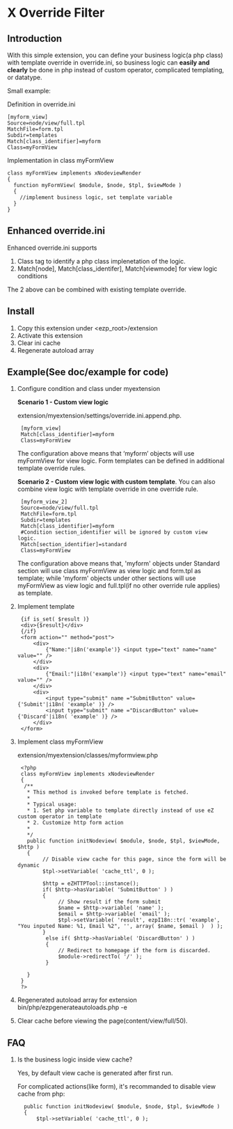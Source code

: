 X Override Filter
=================

Introduction
-----------
With this simple extension, you can define your business logic(a php class) with template override in override.ini, so business logic can **easily and clearly** be done in php instead of custom operator, complicated templating, or datatype.

Small example:

Definition in override.ini

    [myform_view]
    Source=node/view/full.tpl
    MatchFile=form.tpl
    Subdir=templates
    Match[class_identifier]=myform
    Class=myFormView

Implementation in class myFormView

    class myFormView implements xNodeviewRender
    {
      function myFormView( $module, $node, $tpl, $viewMode )
      {
        //implement business logic, set template variable
      }
    }

Enhanced override.ini
---------------------
Enhanced override.ini supports

1. Class tag to identify a php class implenetation of the logic.
2. Match[node], Match[class_identifer], Match[viewmode] for view logic conditions

The 2 above can be combined with existing template override.


Install
--------
1. Copy this extension under <ezp_root>/extension
2. Activate this extension
3. Clear ini cache
4. Regenerate autoload array


Example(See doc/example for code)
---------


1. Configure condition and class under myextension

   **Scenario 1 - Custom view logic** 
  
   extension/myextension/settings/override.ini.append.php.

        [myform_view]
        Match[class_identifier]=myform
        Class=myFormView
     
   The configuration above means that ‘myform’ objects will use myFormView for view logic. Form templates can be defined in additional template override rules.

   **Scenario 2 - Custom view logic with custom template**. You can also combine view logic with template override in one override rule. 

        [myform_view_2]
        Source=node/view/full.tpl
        MatchFile=form.tpl
        Subdir=templates
        Match[class_identifier]=myform
        #Condition section_identifier will be ignored by custom view logic.
        Match[section_identifier]=standard
        Class=myFormView

   The configuration above means that, 'myform' objects under Standard section will use class myFormView as view logic and form.tpl as template; while 'myform' objects under other sections will use myFormView as view logic and full.tpl(if no other override rule applies) as template.


2. Implement template

        {if is_set( $result )}
        <div>{$result}</div>
        {/if}
        <form action="" method="post">
            <div>
                {"Name:"|i8n('example')} <input type="text" name="name" value="" />
            </div>
            <div>
                {"Email:"|i18n('example')} <input type="text" name="email" value="" />
            </div>
            <div>
                <input type="submit" name ="SubmitButton" value={'Submit'|i18n( 'example' )} />
                <input type="submit" name ="DiscardButton" value={'Discard'|i18n( 'example' )} />
            </div>
        </form>

3. Implement class myFormView

    extension/myextension/classes/myformview.php

        <?php
        class myFormView implements xNodeviewRender
        {
         /**
          * This method is invoked before template is fetched.
          *
          * Typical usage:
          * 1. Set php variable to template directly instead of use eZ custom operator in template
          * 2. Customize http form action
          *
          */
          public function initNodeview( $module, $node, $tpl, $viewMode, $http )
          {
               // Disable view cache for this page, since the form will be dynamic
               $tpl->setVariable( 'cache_ttl', 0 );

               $http = eZHTTPTool::instance();
               if( $http->hasVariable( 'SubmitButton' ) )
               {
                    // Show result if the form submit
                    $name = $http->variable( 'name' );
                    $email = $http->variable( 'email' );
                    $tpl->setVariable( 'result', ezpI18n::tr( 'example', "You inputed Name: %1, Email %2", '', array( $name, $email )  ) );
               }
                else if( $http->hasVariable( 'DiscardButton' ) )
                {
                    // Redirect to homepage if the form is discarded.
                    $module->redirectTo( '/' );
                }

          }
        }
        ?>

4. Regenerated autoload array for extension
<php path> bin/php/ezpgenerateautoloads.php -e

5. Clear cache before viewing the page(content/view/full/50).

FAQ
---------
1. Is the business logic inside view cache?

   Yes, by default view cache is generated after first run.

   For complicated actions(like form), it's recommanded to disable view cache from php: 
   
         public function initNodeview( $module, $node, $tpl, $viewMode )
         {
             $tpl->setVariable( 'cache_ttl', 0 );


